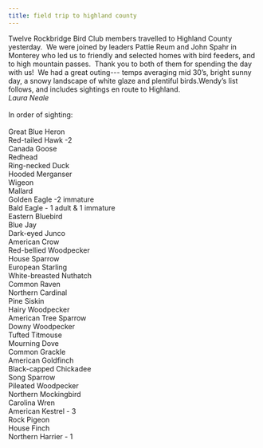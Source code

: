 ```yaml
---
title: field trip to highland county
---
```

<div class="paragraph" style="text-align:left;"><span style="">Twelve Rockbridge Bird Club members travelled to Highland County yesterday.&nbsp; We were joined by leaders Pattie Reum and John Spahr in Monterey who led us to friendly and selected homes with bird feeders, and to high mountain passes.&nbsp; Thank you to both of them for spending the day with us!&nbsp; We had a great outing--- temps averaging mid 30&rsquo;s, bright sunny day, a snowy landscape of white glaze and plentiful birds.</span>Wendy&rsquo;s list follows, and includes sightings en route to Highland.<br /><em>Laura Neale</em><br /><br />In order of sighting:<br /><br />Great Blue Heron<br />Red-tailed Hawk -2<br />Canada Goose<br />Redhead<br />Ring-necked Duck<br />Hooded Merganser<br />Wigeon<br />Mallard<br />Golden Eagle -2 immature<br />Bald Eagle - 1 adult &amp; 1 immature<br />Eastern Bluebird<br />Blue Jay<br />Dark-eyed Junco<br />American Crow<br />Red-bellied Woodpecker<br />House Sparrow<br />European Starling<br />White-breasted Nuthatch<br />Common Raven<br />Northern Cardinal<br />Pine Siskin<br />Hairy Woodpecker<br />American Tree Sparrow<br />Downy Woodpecker<br />Tufted Titmouse<br />Mourning Dove<br />Common Grackle<br />American Goldfinch<br />Black-capped Chickadee<br />Song Sparrow<br />Pileated Woodpecker<br />Northern Mockingbird<br />Carolina Wren<br />American Kestrel - 3<br />Rock Pigeon<br />House Finch<br />Northern Harrier - 1<br /><br /></div>
